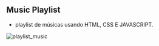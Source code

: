 ## Music Playlist

- playlist de músicas usando HTML, CSS E JAVASCRIPT.

![playlist_music](https://user-images.githubusercontent.com/6937636/143371676-8ed7e3a8-6af0-42e9-9ee3-f36d56021cea.png)
